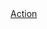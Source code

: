 <div class="au-card au-body">
    <img class="au-responsive-media-img" src="../../../../assets/img/placeholder/600X260.png" alt />
    <div class="au-card__inner">
        <a href="#">Action</a>
    </div>
</div>
